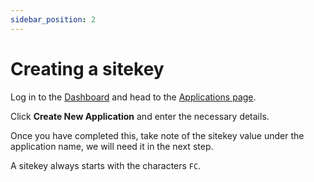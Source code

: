```yaml
---
sidebar_position: 2
---
```


# Creating a sitekey

Log in to the [Dashboard](https://app.friendlycaptcha.com/dashboard) and head to the [Applications page](https://https://app.friendlycaptcha.com/dashboard/accounts/-/apps).

Click **Create New Application** and enter the necessary details.

Once you have completed this, take note of the sitekey value under the application name, we will need it in the next step.

A sitekey always starts with the characters `FC`.
